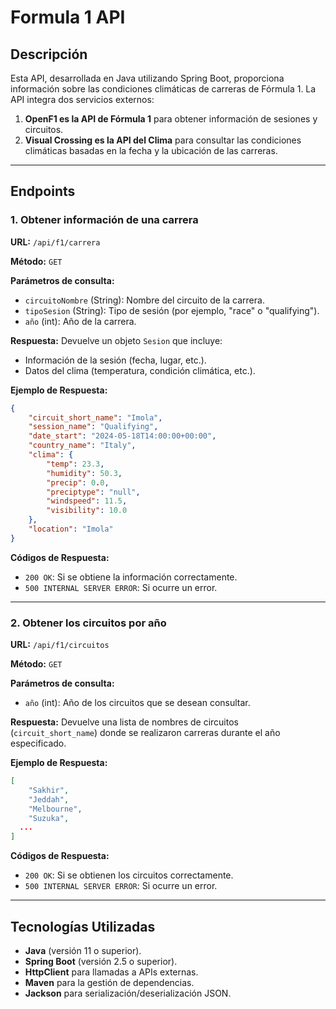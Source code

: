 # Formula 1 API

## Descripción

Esta API, desarrollada en Java utilizando Spring Boot, proporciona información sobre las condiciones climáticas de carreras de Fórmula 1. La API integra dos servicios externos:

1. **OpenF1 es la API de Fórmula 1** para obtener información de sesiones y circuitos.
2. **Visual Crossing es la API del Clima** para consultar las condiciones climáticas basadas en la fecha y la ubicación de las carreras.

---

## Endpoints

### **1. Obtener información de una carrera**

**URL:** `/api/f1/carrera`

**Método:** `GET`

**Parámetros de consulta:**

- `circuitoNombre` (String): Nombre del circuito de la carrera.
- `tipoSesion` (String): Tipo de sesión (por ejemplo, "race" o "qualifying").
- `año` (int): Año de la carrera.

**Respuesta:**
Devuelve un objeto `Sesion` que incluye:

- Información de la sesión (fecha, lugar, etc.).
- Datos del clima (temperatura, condición climática, etc.).

**Ejemplo de Respuesta:**

```json
{
    "circuit_short_name": "Imola",
    "session_name": "Qualifying",
    "date_start": "2024-05-18T14:00:00+00:00",
    "country_name": "Italy",
    "clima": {
        "temp": 23.3,
        "humidity": 50.3,
        "precip": 0.0,
        "preciptype": "null",
        "windspeed": 11.5,
        "visibility": 10.0
    },
    "location": "Imola"
}
```

**Códigos de Respuesta:**

- `200 OK`: Si se obtiene la información correctamente.
- `500 INTERNAL SERVER ERROR`: Si ocurre un error.

---

### **2. Obtener los circuitos por año**

**URL:** `/api/f1/circuitos`

**Método:** `GET`

**Parámetros de consulta:**

- `año` (int): Año de los circuitos que se desean consultar.

**Respuesta:** Devuelve una lista de nombres de circuitos (`circuit_short_name`) donde se realizaron carreras durante el año especificado.

**Ejemplo de Respuesta:**

```json
[
    "Sakhir",
    "Jeddah",
    "Melbourne",
    "Suzuka",
  ...
]
```

**Códigos de Respuesta:**

- `200 OK`: Si se obtienen los circuitos correctamente.
- `500 INTERNAL SERVER ERROR`: Si ocurre un error.

---

## Tecnologías Utilizadas

- **Java** (versión 11 o superior).
- **Spring Boot** (versión 2.5 o superior).
- **HttpClient** para llamadas a APIs externas.
- **Maven** para la gestión de dependencias.
- **Jackson** para serialización/deserialización JSON.
